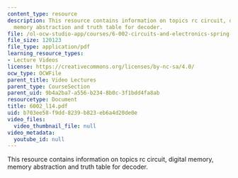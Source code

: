```yaml
---
content_type: resource
description: This resource contains information on topics rc circuit, digital memory,
  memory abstraction and truth table for decoder.
file: /ol-ocw-studio-app/courses/6-002-circuits-and-electronics-spring-2007/b703ee58f9dd8239b823eb6a4d20de0e_6002_l14.pdf
file_size: 120123
file_type: application/pdf
learning_resource_types:
- Lecture Videos
license: https://creativecommons.org/licenses/by-nc-sa/4.0/
ocw_type: OCWFile
parent_title: Video Lectures
parent_type: CourseSection
parent_uid: 9b4a2ba7-a556-b234-8b0c-3f1bdd4fa8ab
resourcetype: Document
title: 6002_l14.pdf
uid: b703ee58-f9dd-8239-b823-eb6a4d20de0e
video_files:
  video_thumbnail_file: null
video_metadata:
  youtube_id: null
---
```

This resource contains information on topics rc circuit, digital memory, memory abstraction and truth table for decoder.